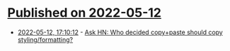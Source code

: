 # [Published on 2022-05-12](index.md)

* [2022-05-12, 17:10:12](https://news.ycombinator.com/item?id=31356896) - [Ask HN: Who decided copy+paste should copy styling/formatting?](https://news.ycombinator.com/item?id=31356896)
